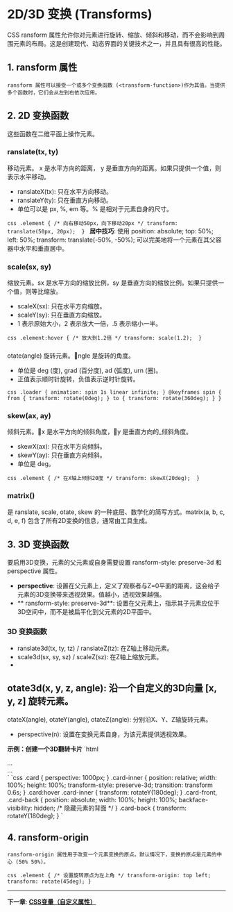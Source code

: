﻿# 2D/3D 变换 (Transforms)

CSS 	ransform 属性允许你对元素进行旋转、缩放、倾斜和移动，而不会影响到周围元素的布局。这是创建现代、动态界面的关键技术之一，并且具有很高的性能。

## 1. 	ransform 属性

	ransform 属性可以接受一个或多个变换函数 (<transform-function>)作为其值。当提供多个函数时，它们会从左到右依次应用。

## 2. 2D 变换函数

这些函数在二维平面上操作元素。

### 	ranslate(tx, ty)
移动元素。	x 是水平方向的距离，	y 是垂直方向的距离。如果只提供一个值，则表示水平移动。
- 	ranslateX(tx): 只在水平方向移动。
- 	ranslateY(ty): 只在垂直方向移动。
- 单位可以是 px, %, em 等。% 是相对于元素自身的尺寸。

`css
.element {
  /* 向右移动50px，向下移动20px */
  transform: translate(50px, 20px); 
}
`
**居中技巧**: 使用 position: absolute; top: 50%; left: 50%; transform: translate(-50%, -50%); 可以完美地将一个元素在其父容器中水平和垂直居中。

### scale(sx, sy)
缩放元素。sx 是水平方向的缩放比例，sy 是垂直方向的缩放比例。如果只提供一个值，则等比缩放。
- scaleX(sx): 只在水平方向缩放。
- scaleY(sy): 只在垂直方向缩放。
- 1 表示原始大小，2 表示放大一倍， .5 表示缩小一半。

`css
.element:hover {
  /* 放大到1.2倍 */
  transform: scale(1.2); 
}
`

### otate(angle)
旋转元素。ngle 是旋转的角度。
- 单位是 deg (度), grad (百分度), ad (弧度), 	urn (圈)。
- 正值表示顺时针旋转，负值表示逆时针旋转。

`css
.loader {
  animation: spin 1s linear infinite;
}
@keyframes spin {
  from { transform: rotate(0deg); }
  to { transform: rotate(360deg); }
}
`

### skew(ax, ay)
倾斜元素。x 是水平方向的倾斜角度，y 是垂直方向的_倾斜角度。
- skewX(ax): 只在水平方向倾斜。
- skewY(ay): 只在垂直方向倾斜。
- 单位是 deg。

`css
.element {
  /* 在X轴上倾斜20度 */
  transform: skewX(20deg); 
}
`

### matrix()
是 	ranslate, scale, otate, skew 的一种底层、数学化的简写方式。matrix(a, b, c, d, e, f) 包含了所有2D变换的信息，通常由工具生成。

## 3. 3D 变换函数

要启用3D变换，元素的父元素或自身需要设置 	ransform-style: preserve-3d 和 perspective 属性。

- **perspective**: 设置在父元素上，定义了观察者与Z=0平面的距离，这会给子元素的3D变换带来透视效果。值越小，透视效果越强。
- **	ransform-style: preserve-3d**: 设置在父元素上，指示其子元素应位于3D空间中，而不是被扁平化到父元素的2D平面中。

### 3D 变换函数

- 	ranslate3d(tx, ty, tz) / 	ranslateZ(tz): 在Z轴上移动元素。
- scale3d(sx, sy, sz) / scaleZ(sz): 在Z轴上缩放元素。
- otate3d(x, y, z, angle): 沿一个自定义的3D向量 [x, y, z] 旋转元素。
- otateX(angle), otateY(angle), otateZ(angle): 分别沿X、Y、Z轴旋转元素。
- perspective(n): 设置在变换元素自身，为该元素提供透视效果。

**示例：创建一个3D翻转卡片**
`html
<div class="card">
  <div class="card-inner">
    <div class="card-front">...</div>
    <div class="card-back">...</div>
  </div>
</div>
`
`css
.card {
  perspective: 1000px;
}
.card-inner {
  position: relative;
  width: 100%;
  height: 100%;
  transform-style: preserve-3d;
  transition: transform 0.6s;
}
.card:hover .card-inner {
  transform: rotateY(180deg);
}
.card-front, .card-back {
  position: absolute;
  width: 100%;
  height: 100%;
  backface-visibility: hidden; /* 隐藏元素的背面 */
}
.card-back {
  transform: rotateY(180deg);
}
`

## 4. 	ransform-origin

	ransform-origin 属性用于改变一个元素变换的原点。默认情况下，变换的原点是元素的中心 (50% 50%)。

`css
.element {
  /* 设置旋转原点为左上角 */
  transform-origin: top left; 
  transform: rotate(45deg);
}
`

---
**下一章**: **[CSS变量（自定义属性）](custom-properties.md)**
